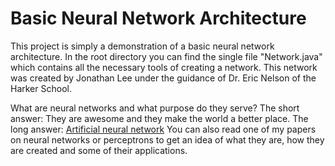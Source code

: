 # Basic Neural Network Architecture


This project is simply a demonstration of a basic neural network architecture.
In the root directory you can find the single file "Network.java" which contains
all the necessary tools of creating a network.
This network was created by Jonathan Lee under the guidance of Dr. Eric Nelson of the Harker School.

What are neural networks and what purpose do they serve? The short answer: They are awesome and they make the world a better place.
The long answer: [Artificial neural network](https://en.wikipedia.org/wiki/Artificial_neural_network)
You can also read one of my papers on neural networks or perceptrons to get an idea of what they are, how they are created and some of their applications.
